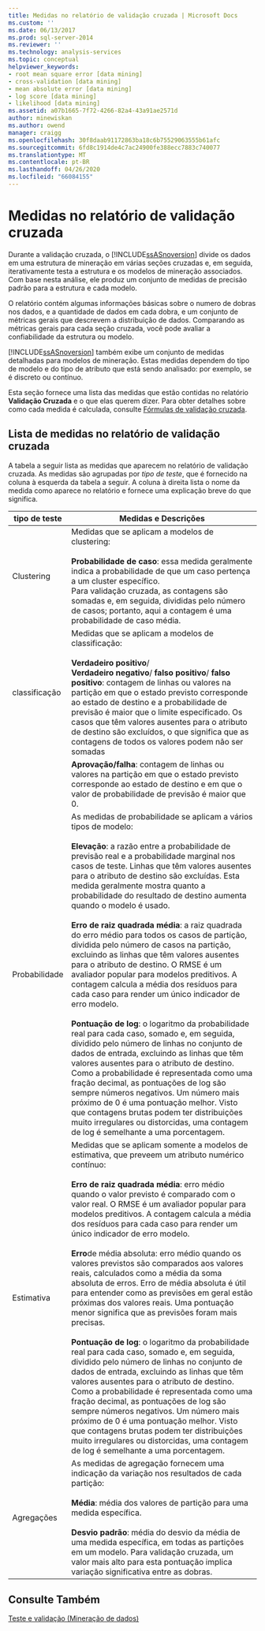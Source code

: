 ```yaml
---
title: Medidas no relatório de validação cruzada | Microsoft Docs
ms.custom: ''
ms.date: 06/13/2017
ms.prod: sql-server-2014
ms.reviewer: ''
ms.technology: analysis-services
ms.topic: conceptual
helpviewer_keywords:
- root mean square error [data mining]
- cross-validation [data mining]
- mean absolute error [data mining]
- log score [data mining]
- likelihood [data mining]
ms.assetid: a07b1665-7f72-4266-82a4-43a91ae2571d
author: minewiskan
ms.author: owend
manager: craigg
ms.openlocfilehash: 30f8daab91172863ba18c6b75529063555b61afc
ms.sourcegitcommit: 6fd8c1914de4c7ac24900fe388ecc7883c740077
ms.translationtype: MT
ms.contentlocale: pt-BR
ms.lasthandoff: 04/26/2020
ms.locfileid: "66084155"
---
```

# <a name="measures-in-the-cross-validation-report"></a>Medidas no relatório de validação cruzada
  Durante a validação cruzada, o [!INCLUDE[ssASnoversion](../../includes/ssasnoversion-md.md)] divide os dados em uma estrutura de mineração em várias seções cruzadas e, em seguida, iterativamente testa a estrutura e os modelos de mineração associados. Com base nesta análise, ele produz um conjunto de medidas de precisão padrão para a estrutura e cada modelo.  
  
 O relatório contém algumas informações básicas sobre o numero de dobras nos dados, e a quantidade de dados em cada dobra, e um conjunto de métricas gerais que descrevem a distribuição de dados. Comparando as métricas gerais para cada seção cruzada, você pode avaliar a confiabilidade da estrutura ou modelo.  
  
 [!INCLUDE[ssASnoversion](../../includes/ssasnoversion-md.md)] também exibe um conjunto de medidas detalhadas para modelos de mineração. Estas medidas dependem do tipo de modelo e do tipo de atributo que está sendo analisado: por exemplo, se é discreto ou contínuo.  
  
 Esta seção fornece uma lista das medidas que estão contidas no relatório **Validação Cruzada** e o que elas querem dizer. Para obter detalhes sobre como cada medida é calculada, consulte [Fórmulas de validação cruzada](cross-validation-formulas.md).  
  
## <a name="list-of-measures-in-the-cross-validation-report"></a>Lista de medidas no relatório de validação cruzada  
 A tabela a seguir lista as medidas que aparecem no relatório de validação cruzada. As medidas são agrupadas por *tipo de teste*, que é fornecido na coluna à esquerda da tabela a seguir. A coluna à direita lista o nome da medida como aparece no relatório e fornece uma explicação breve do que significa.  
  
|tipo de teste|Medidas e Descrições|  
|---------------|-------------------------------|  
|Clustering|Medidas que se aplicam a modelos de clustering:<br /><br /> **Probabilidade de caso**: essa medida geralmente indica a probabilidade de que um caso pertença a um cluster específico. <br />                      Para validação cruzada, as contagens são somadas e, em seguida, divididas pelo número de casos; portanto, aqui a contagem é uma probabilidade de caso média.|  
|classificação|Medidas que se aplicam a modelos de classificação:<br /><br /> **Verdadeiro positivo**/<br />                      **Verdadeiro negativo**/ **falso positivo**/ **falso positivo**: contagem de linhas ou valores na partição em que o estado previsto corresponde ao estado de destino e a probabilidade de previsão é maior que o limite especificado. Os casos que têm valores ausentes para o atributo de destino são excluídos, o que significa que as contagens de todos os valores podem não ser somadas|  
||**Aprovação/falha**: contagem de linhas ou valores na partição em que o estado previsto corresponde ao estado de destino e em que o valor de probabilidade de previsão é maior que 0.|  
|Probabilidade|As medidas de probabilidade se aplicam a vários tipos de modelo:<br /><br /> **Elevação**: a razão entre a probabilidade de previsão real e a probabilidade marginal nos casos de teste. Linhas que têm valores ausentes para o atributo de destino são excluídas. Esta medida geralmente mostra quanto a probabilidade do resultado de destino aumenta quando o modelo é usado.<br /><br /> **Erro de raiz quadrada média**: a raiz quadrada do erro médio para todos os casos de partição, dividida pelo número de casos na partição, excluindo as linhas que têm valores ausentes para o atributo de destino. O RMSE é um avaliador popular para modelos preditivos. A contagem calcula a média dos resíduos para cada caso para render um único indicador de erro modelo.<br /><br /> **Pontuação de log**: o logaritmo da probabilidade real para cada caso, somado e, em seguida, dividido pelo número de linhas no conjunto de dados de entrada, excluindo as linhas que têm valores ausentes para o atributo de destino. Como a probabilidade é representada como uma fração decimal, as pontuações de log são sempre números negativos. Um número mais próximo de 0 é uma pontuação melhor. Visto que contagens brutas podem ter distribuições muito irregulares ou distorcidas, uma contagem de log é semelhante a uma porcentagem.|  
|Estimativa|Medidas que se aplicam somente a modelos de estimativa, que preveem um atributo numérico contínuo:<br /><br /> **Erro de raiz quadrada média**: erro médio quando o valor previsto é comparado com o valor real. O RMSE é um avaliador popular para modelos preditivos. A contagem calcula a média dos resíduos para cada caso para render um único indicador de erro modelo.<br /><br /> **Erro**de média absoluta: erro médio quando os valores previstos são comparados aos valores reais, calculados como a média da soma absoluta de erros. Erro de média absoluta é útil para entender como as previsões em geral estão próximas dos valores reais. Uma pontuação menor significa que as previsões foram mais precisas.<br /><br /> **Pontuação de log**: o logaritmo da probabilidade real para cada caso, somado e, em seguida, dividido pelo número de linhas no conjunto de dados de entrada, excluindo as linhas que têm valores ausentes para o atributo de destino. Como a probabilidade é representada como uma fração decimal, as pontuações de log são sempre números negativos. Um número mais próximo de 0 é uma pontuação melhor. Visto que contagens brutas podem ter distribuições muito irregulares ou distorcidas, uma contagem de log é semelhante a uma porcentagem.|  
|Agregações|As medidas de agregação fornecem uma indicação da variação nos resultados de cada partição:<br /><br /> **Média**: média dos valores de partição para uma medida específica.<br /><br /> **Desvio padrão**: média do desvio da média de uma medida específica, em todas as partições em um modelo. Para validação cruzada, um valor mais alto para esta pontuação implica variação significativa entre as dobras.|  
  
## <a name="see-also"></a>Consulte Também  
 [Teste e validação &#40;Mineração de dados&#41;](testing-and-validation-data-mining.md)  
  
  
